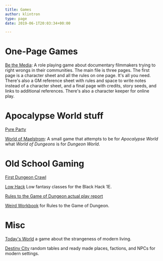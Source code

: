 ```yaml
---
title: Games
author: klintron
type: page
date: 2019-06-1T20:03:34+00:00

---
```


# One-Page Games

[Be the Media](https://kidminotaur.com/games/one-page/be-the-media/): A role playing game about documentary filmmakers trying to right wrongs in their communities. The main file is three pages. The first page is a character sheet and all the rules on one page. It's all you need. There's also a GM reference sheet with rules and space to write notes instead of a character sheet, and a final page with credits, story seeds, and links to additional references. There's also a character keeper for online play.

# Apocalypse World stuff

[Pyre Party](https://kidminotaur.com/games/misc/post-apocalypse-scenario-pyre-party/)

[World of Maelstrom](https://docs.google.com/document/d/1LOCwMyCaqJs-GvwGq5LBXm_UiiucgHiikb3jTXmqkRs/edit?usp=sharing): A small game that attempts to be for _Apocalypse World_ what _World of Dungeons_ is for _Dungeon World_.

# Old School Gaming

[First Dungeon Crawl](https://medium.com/@klintron/running-the-first-ever-1970s-dungeon-crawl-with-old-school-inspired-rules-in-2017-1a647ae5e09b) 

[Low Hack](https://drive.google.com/file/d/0B6OKZxuHP8vSQnBSWFBTTmFUUzA/view) Low fantasy classes for the Black Hack 1E.

[Rules to the Game of Dungeon actual play report](https://kidminotaur.com/games/old-school/game-of-dungeon/)

[Weird Workbook](https://docs.google.com/document/d/1zsQEZm3lSWMLvqzRCDX65cmzlfHd2Gx0ibpggI0XM48/edit#heading=h.gxnn39m9d37o) for Rules to the Game of Dungeon.

# Misc

[Today's World](https://kidminotaur.com/games/todays-world/) a game about the strangeness of modern living.

[Destiny City](https://kidminotaur.com/games/destiny-city/) random tables and ready made places, factions, and NPCs for modern settings.